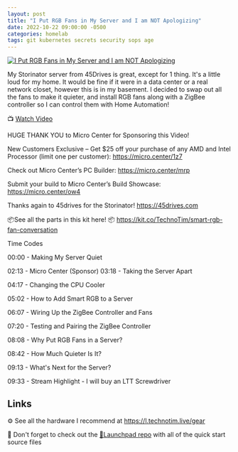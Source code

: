 ```yaml
---
layout: post
title: "I Put RGB Fans in My Server and I am NOT Apologizing"
date: 2022-10-22 09:00:00 -0500
categories: homelab
tags: git kubernetes secrets security sops age
---
```


[![I Put RGB Fans in My Server and I am NOT Apologizing](https://img.youtube.com/vi/zaAUn0QeKVo/0.jpg)](https://www.youtube.com/watch?v=zaAUn0QeKVo "I Put RGB Fans in My Server and I am NOT Apologizing")

My Storinator server  from 45Drives is great, except for 1 thing.  It's a little loud for my home.  It would be fine if it were in a data center or a real network closet, however this is in my basement.  I decided to swap out all the fans to make it quieter, and install RGB fans along with a ZigBee controller so I can control them with Home Automation!

📺 [Watch Video](https://www.youtube.com/watch?v=zaAUn0QeKVo)

HUGE THANK YOU to Micro Center for Sponsoring this Video!

New Customers Exclusive – Get $25 off your purchase of any AMD and Intel Processor (limit one per customer): <https://micro.center/1z7>

Check out Micro Center’s PC Builder: <https://micro.center/mrp>

Submit your build to Micro Center’s Build Showcase: <https://micro.center/ow4>

Thanks again to 45drives for the Storinator!
<https://45drives.com>

📦See all the parts in this kit here! 📦
<https://kit.co/TechnoTim/smart-rgb-fan-conversation>

Time Codes

00:00 - Making My Server Quiet

02:13 - Micro Center (Sponsor)
03:18 - Taking the Server Apart

04:17 - Changing the CPU Cooler

05:02 - How to Add Smart RGB to a Server

06:07 - Wiring Up the ZigBee Controller and Fans

07:20 - Testing and Pairing the ZigBee Controller

08:08 - Why Put RGB Fans in a Server?

08:42 - How Much Quieter Is It?

09:13 - What's Next for the Server?

09:33 - Stream Highlight - I will buy an LTT Screwdriver

## Links

⚙️ See all the hardware I recommend at <https://l.technotim.live/gear>

🚀 Don't forget to check out the [🚀Launchpad repo](https://l.technotim.live/quick-start) with all of the quick start source files
